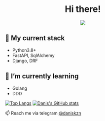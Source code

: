 <div align="center">
  <h1>Hi there!</h1>
  <img src="https://i.pinimg.com/originals/1e/9c/79/1e9c796c7a8d967bed4e3293d416c05b.gif">
</div>

## 🫶 My current stack
- Python3.8+
- FastAPI, SqlAlchemy
- Django, DRF

## 🌱 I’m currently learning
- Golang
- DDD

[![Top Langs](https://github-readme-stats.vercel.app/api/top-langs/?username=daniskazan&exclude_repo=nlp_lab,Red-Black-Tree-Data-Structure&layout=compact&langs_count=8)](https://github.com/anuraghazra/github-readme-stats)
[![Danis's GitHub stats](https://github-readme-stats.vercel.app/api?username=daniskazan)](https://github.com/anuraghazra/github-readme-stats)

📫 Reach me via telegram [@daniskzn](https://t.me/daniskzn)
